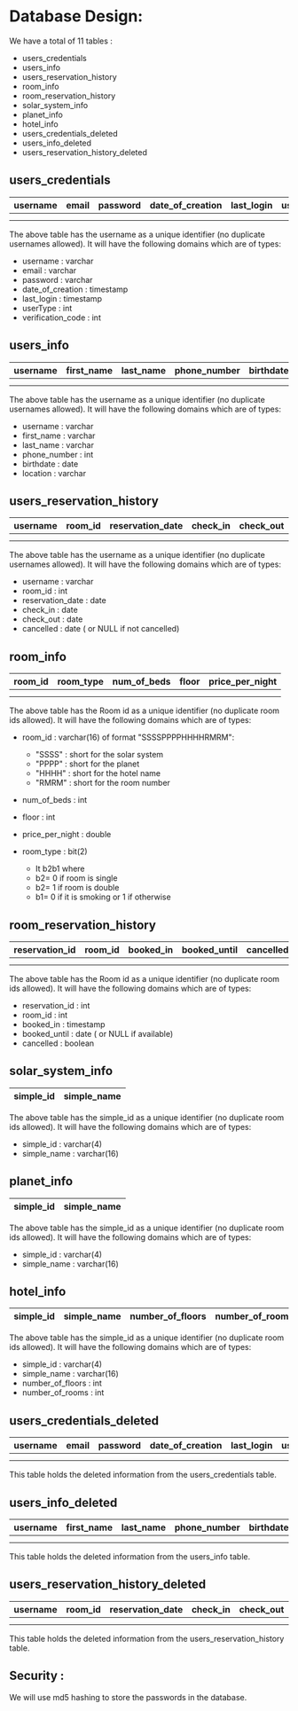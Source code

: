 # Database Design:
We have a total of 11 tables : 
- users_credentials
- users_info
- users_reservation_history
- room_info
- room_reservation_history
- solar_system_info
- planet_info
- hotel_info
- users_credentials_deleted
- users_info_deleted
- users_reservation_history_deleted


## users_credentials 

| username      | email | password   | date_of_creation | last_login | userType | verification_code 
| :---:        |    :----:   |          :---: |  :---:        |    :----:   |          :---: | :---: | 
|       |        |   | | | |
|       |        |   | | | |

The above table has the username as a unique identifier (no duplicate usernames allowed). It will have the following domains which are of types:
- username : varchar
- email : varchar
- password : varchar
- date_of_creation : timestamp
- last_login : timestamp
- userType : int  
- verification_code : int



## users_info

| username      | first_name | last_name   | phone_number | birthdate | location
| :---:        |    :----:   |          :---: |  :---:        |    :----:   |          :---: |
|       |        |   | | | |
|       |        |   | | | |

The above table has the username as a unique identifier (no duplicate usernames allowed). It will have the following domains which are of types:
- username : varchar
- first_name : varchar
- last_name : varchar
- phone_number : int
- birthdate : date
- location : varchar


## users_reservation_history

| username      | room_id | reservation_date   | check_in | check_out | cancelled
| :---:        |    :----:   |          :---: |  :---:        |    :----:   |          :---: |
|       |        |   | | | |
|       |        |   | | | |

The above table has the username as a unique identifier (no duplicate usernames allowed). It will have the following domains which are of types:
- username : varchar
- room_id : int
- reservation_date : date
- check_in : date
- check_out : date
- cancelled : date ( or NULL if not cancelled)


## room_info

| room_id      |room_type| num_of_beds| floor   | price_per_night  
 :----:   |   :---: |   :---: |  :---:        |    :----:   |          
|       |        |   | | | |
|       |        |   | | | |

The above table has the Room id as a unique identifier (no duplicate room ids allowed). It will have the following domains which are of types:
- room_id : varchar(16) of format "SSSSPPPPHHHHRMRM":
    - "SSSS" : short for the solar system
    - "PPPP" : short for the planet
    - "HHHH" : short for the hotel name
    - "RMRM" : short for the room number
- num_of_beds : int
- floor : int
- price_per_night  : double

- room_type : bit(2)
    - It b2b1 where
    - b2= 0 if room is single
    - b2= 1 if room is double
    - b1= 0 if it is smoking or 1 if otherwise

## room_reservation_history

| reservation_id     | room_id| booked_in | booked_until | cancelled
| :---:        |    :----:  |          :---:  |          :---: |  :---:        |        
|       |        |   | |
|       |        |   | | 

The above table has the Room id as a unique identifier (no duplicate room ids allowed). It will have the following domains which are of types:
- reservation_id : int
- room_id : int
- booked_in : timestamp
- booked_until : date ( or NULL if available)
- cancelled : boolean


## solar_system_info

| simple_id     | simple_name 
| :---:        |    :----:  |        

The above table has the simple_id as a unique identifier (no duplicate room ids allowed). It will have the following domains which are of types:
- simple_id : varchar(4)
- simple_name : varchar(16)

## planet_info

| simple_id     | simple_name
| :---:        |    :----:  |        

The above table has the simple_id as a unique identifier (no duplicate room ids allowed). It will have the following domains which are of types:
- simple_id : varchar(4)
- simple_name : varchar(16)


## hotel_info

| simple_id     | simple_name | number_of_floors|number_of_rooms
| :---:        |    :----:  |     :----:  |  :----:  | 

The above table has the simple_id as a unique identifier (no duplicate room ids allowed). It will have the following domains which are of types:
- simple_id : varchar(4)
- simple_name : varchar(16)
- number_of_floors : int 
- number_of_rooms : int 



## users_credentials_deleted
| username      | email | password   | date_of_creation | last_login | userType | verification_code 
| :---:        |    :----:   |          :---: |  :---:        |    :----:   |          :---: | :---: | 
|       |        |   | | | |
|       |        |   | | | |

This table holds the deleted information from the users_credentials table.


## users_info_deleted

| username      | first_name | last_name   | phone_number | birthdate | location
| :---:        |    :----:   |          :---: |  :---:        |    :----:   |          :---: |
|       |        |   | | | |
|       |        |   | | | |

This table holds the deleted information from the users_info table.


## users_reservation_history_deleted

| username      | room_id | reservation_date   | check_in | check_out | cancelled
| :---:        |    :----:   |          :---: |  :---:        |    :----:   |          :---: |
|       |        |   | | | |
|       |        |   | | | |

This table holds the deleted information from the users_reservation_history table.


## Security : 
We will use md5 hashing to store the passwords in the database.

